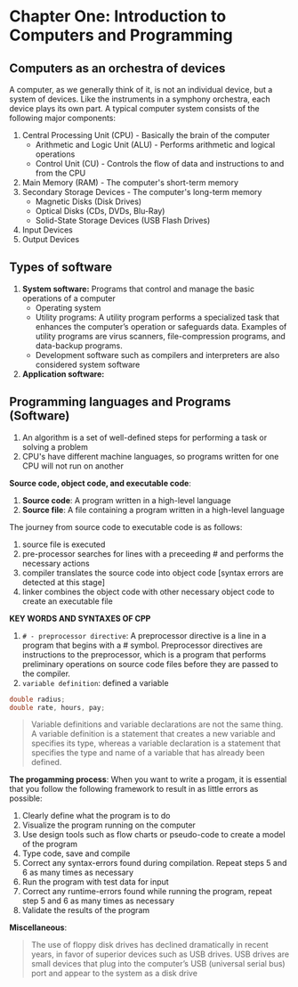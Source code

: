 # Chapter One: Introduction to Computers and Programming

## Computers as an orchestra of devices

A computer, as we generally think of it, is not an individual device, but a system of devices. Like the instruments in a symphony orchestra, each device plays its own part. A typical computer system consists of the following major components:

1. Central Processing Unit (CPU) - Basically the brain of the computer
   - Arithmetic and Logic Unit (ALU) - Performs arithmetic and logical operations
   - Control Unit (CU) - Controls the flow of data and instructions to and from the CPU
2. Main Memory (RAM) - The computer's short-term memory
3. Secondary Storage Devices - The computer's long-term memory
   - Magnetic Disks (Disk Drives)
   - Optical Disks (CDs, DVDs, Blu-Ray)
   - Solid-State Storage Devices (USB Flash Drives)
4. Input Devices
5. Output Devices

## Types of software

1. **System software:** Programs that control and manage the basic operations of a computer
   - Operating system
   - Utility programs: A utility program performs a specialized task that enhances the computer’s operation or safeguards data. Examples of utility programs are virus scanners, file-compression programs, and data-backup programs.
   - Development software such as compilers and interpreters are also considered system software
2. **Application software:**

## Programming languages and Programs (Software)

1. An algorithm is a set of well-defined steps for performing a task or solving a problem
2. CPU's have different machine languages, so programs written for one CPU will not run on another

**Source code, object code, and executable code**:

1. **Source code**: A program written in a high-level language
2. **Source file**: A file containing a program written in a high-level language

The journey from source code to executable code is as follows:

1. source file is executed
2. pre-processor searches for lines with a preceeding # and performs the necessary actions
3. compiler translates the source code into object code [syntax errors are detected at this stage]
4. linker combines the object code with other necessary object code to create an executable file

**KEY WORDS AND SYNTAXES OF CPP**

1. `# - preprocessor directive`: A preprocessor directive is a line in a program that begins with a # symbol. Preprocessor directives are instructions to the preprocessor, which is a program that performs preliminary operations on source code files before they are passed to the compiler.
2. `variable definition`: defined a variable

```cpp
double radius;
double rate, hours, pay;
```

> Variable definitions and variable declarations are not the same thing. A variable definition is a statement that creates a new variable and specifies its type, whereas a variable declaration is a statement that specifies the type and name of a variable that has already been defined.

**The progamming process**:
When you want to write a progam, it is essential that you follow the following framework to result in as little errors as possible:

1. Clearly define what the program is to do
2. Visualize the program running on the computer
3. Use design tools such as flow charts or pseudo-code to create a model of the program
4. Type code, save and compile
5. Correct any syntax-errors found during compilation. Repeat steps 5 and 6 as many times as necessary
6. Run the program with test data for input
7. Correct any runtime-errors found while running the program, repeat step 5 and 6 as many times as necessary
8. Validate the results of the program

**Miscellaneous**:

> The use of floppy disk drives has declined dramatically in recent years, in favor of superior devices such as USB drives. USB drives are small devices that plug into the computer’s USB (universal serial bus) port and appear to the system as a disk drive
